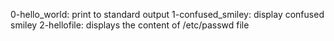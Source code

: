 0-hello_world: print to standard output
1-confused_smiley: display confused smiley
2-hellofile: displays the content of /etc/passwd file